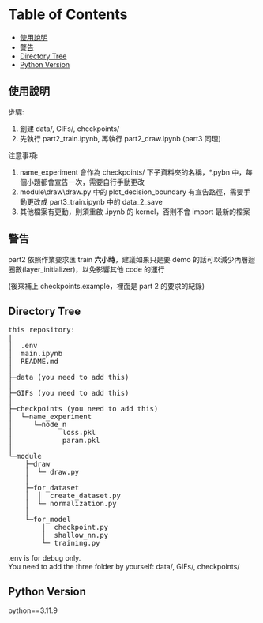 # Table of Contents
- [使用說明](#使用說明)
- [警告](#警告)
- [Directory Tree](#DirectoryTree)
- [Python Version](#PythonVersion)

## 使用說明
步驟:
1. 創建 data/, GIFs/, checkpoints/
2. 先執行 part2_train.ipynb, 再執行 part2_draw.ipynb (part3 同理)
  
注意事項:

1. name_experiment 會作為 checkpoints/ 下子資料夾的名稱，*.pybn 中，每個小題都會宣告一次，需要自行手動更改
2. module\draw\draw.py 中的 plot_decision_boundary 有宣告路徑，需要手動更改成 part3_train.ipynb 中的 data_2_save
3. 其他檔案有更動，則須重啟 .ipynb 的 kernel，否則不會 import 最新的檔案

## 警告
part2 依照作業要求匯 train <b>六小時</b>，建議如果只是要 demo 的話可以減少內層迴圈數(layer_initializer)，以免影響其他 code 的運行  
  
(後來補上 checkpoints.example，裡面是 part 2 的要求的紀錄)

## Directory Tree
<pre>
this repository:  
|  
│  .env  
│  main.ipynb  
│  README.md  
│    
├─data (you need to add this)  
│    
├─GIFs (you need to add this)  
│    
├─checkpoints (you need to add this)  
│  └─name_experiment  
│     └─node_n  
│            loss.pkl  
│            param.pkl  
│  
└─module  
    ├─draw  
    │  └─ draw.py  
    │  
    ├─for_dataset  
    │  │  create_dataset.py  
    │  └─ normalization.py  
    │  
    └─for_model  
        │  checkpoint.py  
        │  shallow_nn.py  
        └─ training.py  
</pre>
.env is for debug only.  
You need to add the three folder by yourself: data/, GIFs/, checkpoints/

## Python Version
python==3.11.9